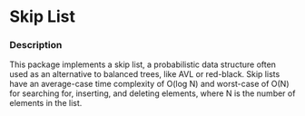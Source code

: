 # Skip List
### Description

This package implements a skip list, a probabilistic data structure 
often used as an alternative to balanced trees, like AVL or red-black. Skip lists have an average-case time 
complexity of O(log N) and worst-case of O(N) for searching for, inserting, and 
deleting elements, where N is the number of elements in the list. 
